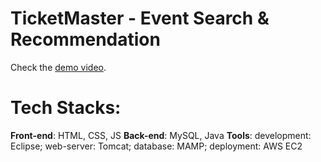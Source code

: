 # TicketMaster - Event Search & Recommendation

Check the [demo video](https://youtu.be/msj-LDX2R4Q).

# Tech Stacks:
**Front-end**: HTML, CSS, JS
**Back-end**: MySQL, Java
**Tools**: development: Eclipse; web-server: Tomcat; database: MAMP; deployment: AWS EC2
